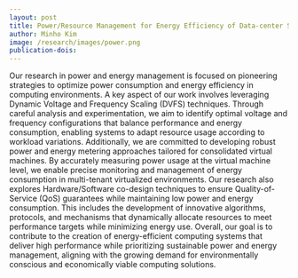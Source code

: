 ```yaml
---
layout: post
title: Power/Resource Management for Energy Efficiency of Data-center Servers
author: Minho Kim
image: /research/images/power.png
publication-dois: 
---
```


Our research in power and energy management is focused on pioneering strategies to optimize power consumption and energy efficiency in computing environments. A key aspect of our work involves leveraging Dynamic Voltage and Frequency Scaling (DVFS) techniques. Through careful analysis and experimentation, we aim to identify optimal voltage and frequency configurations that balance performance and energy consumption, enabling systems to adapt resource usage according to workload variations. Additionally, we are committed to developing robust power and energy metering approaches tailored for consolidated virtual machines. By accurately measuring power usage at the virtual machine level, we enable precise monitoring and management of energy consumption in multi-tenant virtualized environments. Our research also explores Hardware/Software co-design techniques to ensure Quality-of-Service (QoS) guarantees while maintaining low power and energy consumption. This includes the development of innovative algorithms, protocols, and mechanisms that dynamically allocate resources to meet performance targets while minimizing energy use. Overall, our goal is to contribute to the creation of energy-efficient computing systems that deliver high performance while prioritizing sustainable power and energy management, aligning with the growing demand for environmentally conscious and economically viable computing solutions.
